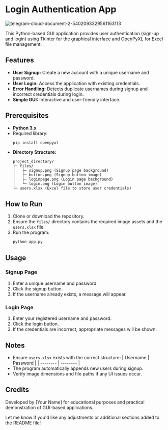 # Login Authentication App
![telegram-cloud-document-2-5402093329561163113](https://github.com/user-attachments/assets/8912dca4-ada7-4961-8c71-cae163272aea)

This Python-based GUI application provides user authentication (sign-up and login) using Tkinter for the graphical interface and OpenPyXL for Excel file management.

## Features

- **User Signup:** Create a new account with a unique username and password.
- **User Login:** Access the application with existing credentials.
- **Error Handling:** Detects duplicate usernames during signup and incorrect credentials during login.
- **Simple GUI:** Interactive and user-friendly interface.

## Prerequisites

- **Python 3.x**
- Required library:
  ```bash
  pip install openpyxl
  ```
- **Directory Structure:**
  ```
  project_directory/
  ├─ files/
  │   ├─ signup.png (Signup page background)
  │   ├─ button.png (Signup button image)
  │   ├─ loginpage.png (Login page background)
  │   └─ login.png (Login button image)
  └─ users.xlsx (Excel file to store user credentials)
  ```

## How to Run

1. Clone or download the repository.
2. Ensure the `files/` directory contains the required image assets and the `users.xlsx` file.
3. Run the program:
   ```bash
   python app.py
   ```

## Usage

### **Signup Page**

1. Enter a unique username and password.
2. Click the signup button.
3. If the username already exists, a message will appear.

### **Login Page**

1. Enter your registered username and password.
2. Click the login button.
3. If the credentials are incorrect, appropriate messages will be shown.

## Notes

- Ensure `users.xlsx` exists with the correct structure:
  | Username | Password |
  | -------- | -------- |
- The program automatically appends new users during signup.
- Verify image dimensions and file paths if any UI issues occur.

## Credits

Developed by [Your Name] for educational purposes and practical demonstration of GUI-based applications.

Let me know if you'd like any adjustments or additional sections added to the README file!
